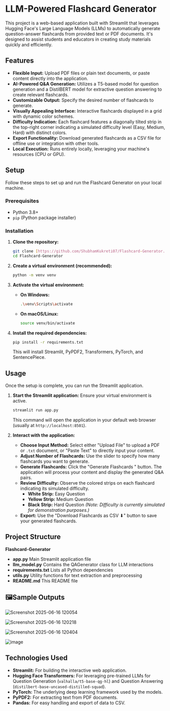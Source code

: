 # LLM-Powered Flashcard Generator

This project is a web-based application built with Streamlit that leverages Hugging Face's Large Language Models (LLMs) to automatically generate question-answer flashcards from provided text or PDF documents. It's designed to assist students and educators in creating study materials quickly and efficiently.

## Features

* **Flexible Input:** Upload PDF files or plain text documents, or paste content directly into the application.
* **AI-Powered Q&A Generation:** Utilizes a T5-based model for question generation and a DistilBERT model for extractive question answering to create relevant flashcards.
* **Customizable Output:** Specify the desired number of flashcards to generate.
* **Visually Appealing Interface:** Interactive flashcards displayed in a grid with dynamic color schemes.
* **Difficulty Indication:** Each flashcard features a diagonally tilted strip in the top-right corner indicating a simulated difficulty level (Easy, Medium, Hard) with distinct colors.
* **Export Functionality:** Download generated flashcards as a CSV file for offline use or integration with other tools.
* **Local Execution:** Runs entirely locally, leveraging your machine's resources (CPU or GPU).

##  Setup

Follow these steps to set up and run the Flashcard Generator on your local machine.

### Prerequisites

* Python 3.8+
* `pip` (Python package installer)

### Installation

1.  **Clone the repository:**
    ```bash
    git clone [https://github.com/ShubhamKukreti07/Flashcard-Generator.git](https://github.com/ShubhamKukreti07/Flashcard-Generator.git)
    cd Flashcard-Generator
    ```

2.  **Create a virtual environment (recommended):**
    ```bash
    python -m venv venv
    ```

3.  **Activate the virtual environment:**
    * **On Windows:**
        ```bash
        .\venv\Scripts\activate
        ```
    * **On macOS/Linux:**
        ```bash
        source venv/bin/activate
        ```

4.  **Install the required dependencies:**
    ```bash
    pip install -r requirements.txt
    ```
    This will install Streamlit, PyPDF2, Transformers, PyTorch, and SentencePiece.

##  Usage

Once the setup is complete, you can run the Streamlit application.

1.  **Start the Streamlit application:**
    Ensure your virtual environment is active.
    ```bash
    streamlit run app.py
    ```
    This command will open the application in your default web browser (usually at `http://localhost:8501`).

2.  **Interact with the application:**
    * **Choose Input Method:** Select either "Upload File" to upload a PDF or `.txt` document, or "Paste Text" to directly input your content.
    * **Adjust Number of Flashcards:** Use the slider to specify how many flashcards you want to generate.
    * **Generate Flashcards:** Click the "Generate Flashcards " button. The application will process your content and display the generated Q&A pairs.
    * **Review Difficulty:** Observe the colored strips on each flashcard indicating its simulated difficulty.
        *  **White Strip:** Easy Question
        *  **Yellow Strip:** Medium Question
        *  **Black Strip:** Hard Question
        *(Note: Difficulty is currently simulated for demonstration purposes.)*
    * **Export:** Use the "Download Flashcards as CSV ⬇" button to save your generated flashcards.
      

## Project Structure

**Flashcard-Generator**
 * **app.py** Main Streamlit application file
 * **llm_model.py** Contains the QAGenerator class for LLM interactions
 * **requirements.txt** Lists all Python dependencies
 * **utils.py** Utility functions for text extraction and preprocessing
 * **README.md** This README file


## 🖼Sample Outputs

  ![Screenshot 2025-06-16 120054](https://github.com/user-attachments/assets/86254e13-7680-4d18-927b-741e91b64ef7)    
  
  ![Screenshot 2025-06-16 120218](https://github.com/user-attachments/assets/197ac0ab-6a5d-446e-8cfa-2c170d4d1bbc)

  ![Screenshot 2025-06-16 120404](https://github.com/user-attachments/assets/aa1f8e4a-05b2-42cd-a3d0-d491b7e9b636)  
  
  ![image](https://github.com/user-attachments/assets/dbb82287-ecbf-4b57-b54b-6f2a45cc825f)


##  Technologies Used

* **Streamlit:** For building the interactive web application.
* **Hugging Face Transformers:** For leveraging pre-trained LLMs for Question Generation (`valhalla/t5-base-qg-hl`) and Question Answering (`distilbert-base-uncased-distilled-squad`).
* **PyTorch:** The underlying deep learning framework used by the models.
* **PyPDF2:** For extracting text from PDF documents.
* **Pandas:** For easy handling and export of data to CSV.
